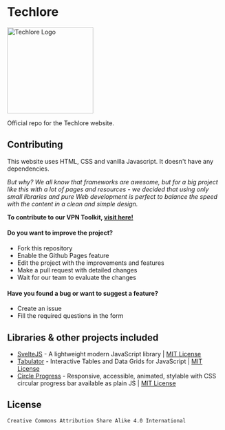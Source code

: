 # Techlore
<img src="https://techlore.tech/assets/svg/logo.svg" width="200px" alt="Techlore Logo">

Official repo for the Techlore website.

## Contributing
    
This website uses HTML, CSS and vanilla Javascript. It doesn't have any dependencies.

*But why? We all know that frameworks are awesome, but for a big project like this with a lot of pages and resources - we decided that using only small libraries and pure Web development is perfect to balance the speed with the content in a clean and simple design.*

**To contribute to our VPN Toolkit, [visit here!](/assets/vpn)**

#### Do you want to improve the project? 
- Fork this repository 
- Enable the Github Pages feature
- Edit the project with the improvements and features 
- Make a pull request with detailed changes 
- Wait for our team to evaluate the changes 

#### Have you found a bug or want to suggest a feature?
- Create an issue 
- Fill the required questions in the form 

## Libraries & other projects included 

 - [SvelteJS](http://sveltejs.com/) - A lightweight modern JavaScript library  | [MIT License](https://github.com/mattbegent/svelte/blob/master/LICENSE.md) 
 - [Tabulator](http://tabulator.info/) - Interactive Tables and Data Grids for JavaScript | [MIT License](https://github.com/olifolkerd/tabulator/blob/master/LICENSE)
 - [Circle Progress](https://tigrr.github.io/circle-progress/) - Responsive, accessible, animated, stylable with CSS circular progress bar available as plain JS | [MIT License](https://github.com/tigrr/circle-progress/blob/master/LICENSE)  

 ## License
  
    Creative Commons Attribution Share Alike 4.0 International
